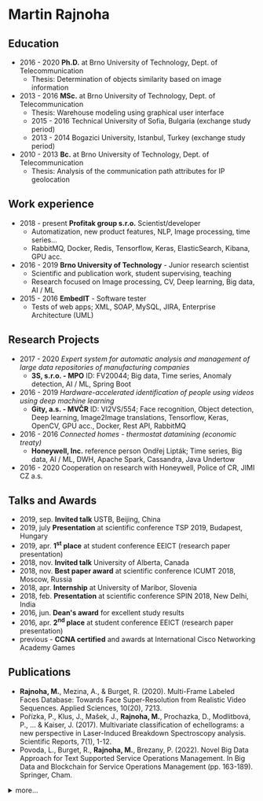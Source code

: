 # Martin Rajnoha
## Education
* 2016 - 2020 **Ph.D.** at Brno University of Technology, Dept. of Telecommunication
  * Thesis: Determination of objects similarity based on image information
* 2013 - 2016 **MSc.** at Brno University of Technology, Dept. of Telecommunication
  * Thesis: Warehouse modeling using graphical user interface
  * 2015 - 2016 Technical University of Sofia, Bulgaria (exchange study period)
  * 2013 - 2014 Bogazici University, Istanbul, Turkey (exchange study period)
* 2010 - 2013 **Bc.** at Brno University of Technology, Dept. of Telecommunication
  * Thesis: Analysis of the communication path attributes for IP geolocation
                
## Work experience
* 2018 - present **Profitak group s.r.o.** Scientist/developer
  * Automatization, new product features, NLP, Image processing, time series...
  * RabbitMQ, Docker, Redis, Tensorflow, Keras, ElasticSearch, Kibana, GPU acc.
* 2016 - 2019 **Brno University of Technology** - Junior research scientist
  * Scientific and publication work, student supervising, teaching
  * Research focused on Image processing, CV, Deep learning, Big data, AI / ML</li>
* 2015 - 2016 **EmbedIT** - Software tester
  * Tests of web apps; XML, SOAP, MySQL, JIRA, Enterprise Architecture (UML)</li>
  
## Research Projects
* 2017 - 2020 *Expert system for automatic analysis and management of large data repositories of manufacturing companies* 
  * <b>3S, s.r.o. - MPO</b> ID: FV20044; Big data, Time series, Anomaly detection, AI / ML, Spring Boot
* 2016 - 2019 *Hardware-accelerated identification of people using videos using deep machine learning* 
  * <b>Gity, a.s. - MVČR</b> ID: VI2VS/554; Face recognition, Object detection, Deep learning, Image2Image translations,
                        Tensorflow, Keras, OpenCV, GPU acc., Docker, Rest API, RabbitMQ                        
* 2016 - 2016 *Connected homes - thermostat datamining (economic treaty)*
  * <b>Honeywell, Inc.</b> reference person Ondřej Lipták; Time series, Big data, AI / ML, DWH, Apache Spark, Cassandra, Java Undertow
* 2016 - 2020 Cooperation on research with Honeywell, Police of CR, JIMI CZ a.s.

## Talks and Awards
* 2019, sep.  <b>Invited talk</b> USTB, Beijing, China
* 2019, july <b>Presentation</b> at scientific conference TSP 2019, Budapest, Hungary
* 2019, apr. <b>1<sup>st</sup> place</b> at student conference EEICT (research paper presentation)
* 2018, nov. <b>Invited talk</b> University of Alberta, Canada
* 2018, nov. <b>Best paper award</b> at scientific conference ICUMT 2018, Moscow, Russia
* 2018, apr. <b>Internship</b> at University of Maribor, Slovenia
* 2018, feb. <b>Presentation</b> at scientific conference SPIN 2018, New Delhi, India
* 2016, jun. <b> Dean's award</b> for excellent study results
* 2016, apr. <b>2<sup>nd</sup> place</b> at student conference EEICT (research paper presentation)
* previous - <b>CCNA certified</b> and awards at International Cisco Networking Academy Games

## Publications
* <b>Rajnoha, M.</b>, Mezina, A., & Burget, R. (2020). Multi-Frame Labeled Faces Database: Towards Face Super-Resolution from Realistic Video Sequences. Applied Sciences, 10(20), 7213.
* Pořízka, P., Klus, J., Mašek, J., <b>Rajnoha, M.</b>, Prochazka, D., Modlitbová, P., ... & Kaiser, J. (2017). Multivariate classification of echellograms: a new perspective in Laser-Induced Breakdown Spectroscopy analysis. Scientific Reports, 7(1), 1-12.
* Povoda, L., Burget, R., <b>Rajnoha, M.</b>, Brezany, P. (2022). Novel Big Data Approach for Text Supported Service Operations Management. In Big Data and Blockchain for Service Operations Management (pp. 163-189). Springer, Cham.
<details>
  <summary>more...</summary>

* <b>Rajnoha, M.</b>, Burget, R., & Dutta, M. K. (2017). Offline handwritten text recognition using support vector machines. In 2017 4th International Conference on Signal Processing and Integrated Networks (SPIN) (pp. 132-136). IEEE.
* <b>Rajnoha, M.</b>, Burget, R., & Dutta, M. K. (2017). Handwriting comenia script recognition with convolutional neural network. In 2017 40th International Conference on Telecommunications and Signal Processing (TSP) (pp.775-779). IEEE.
* <b>Rajnoha, M.</b>, Burget, R., & Povoda, L. (2018). Image background noise impact on convolutional neural network training. In 2018 10th International Congress on Ultra Modern Telecommunications and Control Systems and Workshops (ICUMT) (pp. 1-4). IEEE.
* <b>Rajnoha, M.</b>, Povoda, L., Masek, J., Burget, R., & Dutta, M. K. (2018). Pedestrian detection from low resolution public cameras in the wild. In 2018 5th International Conference on Signal Processing and Integrated Networks (SPIN) (pp. 291-295). IEEE.
* <b>Rajnoha, M.</b>, Mekyska, J., Burget, R., Eliasova, I., Kostalova, M., & Rektorova, I. (2018). Towards Identification of Hypomimia in Parkinson's Disease Based on Face Recognition Methods. In 2018 10th International Congress on Ultra Modern Telecommunications and Control Systems and Workshops (ICUMT) (pp. 1-4). IEEE.
* <b>Rajnoha, M.</b>, Mikulec, V., Burget, R., & Drazil, J. (2019). A Perspective of the Noise Removal for Faster Neural Network Training. In 2019 11th International Congress on Ultra Modern Telecommunications and Control Systems and Workshops (ICUMT) (pp. 1-4). IEEE.
* Kuchar, K., Holasova, E., Hrboticky, L., <b>Rajnoha, M.</b>, & Burget, R. (2019). Supervised Learning in Multi-Agent Environments Using Inverse Point of View. In 2019 42nd International Conference on Telecommunications and Signal Processing (TSP) (pp. 625-628). IEEE.
* Masek, J., <b>Rajnoha, M.</b>, Burget, R., & Dutta, M. K. (2018). Automatic System for Diseased Artery Transverse Section Detection. In 2018 5th International Conference on Signal Processing and Integrated Networks (SPIN) (pp. 322-326). IEEE.
* Safonov, Y., <b>Rajnoha, M.</b> (2019). Genetic Programming for Source Code Generation to Solve NP-hard Problems. Elektrorevue (http://www.elektrorevue.cz), Vol. 21, No. 1, (pp. 21–27). ISSN: 1213-1539.
* <b>Rajnoha, M.</b> (2019). Scalable Person Identification System for Real-time Applications. In Proceedings of the 25th Conference STUDENT EEICT 2019. Brno University of Technology, Faculty of electrical engineering and communication (pp. 500–504). ISBN: 978-80-214-5735-5.
* Lieskovský, P., <b>Rajnoha, M.</b> (2019). Parametrizácia tváre z videa pomocou metód pre rozpoznávanie tváre. In Proceedings of the 25th Conference STUDENT EEICT 2019. Brno University of Technology, Faculty of electrical engineering and communication, (pp. 249–253). ISBN: 978-80-214-5735-5.
* <b>Rajnoha, M.</b> (2018) .Realtime Pedestrian Recognition Using Siamese Network. In Proceedings of the 24rd Conference STUDENT EEICT 2018. Brno University of Technology, Faculty of electrical engineering and communication (pp. 441–445). ISBN: 978-80-214-5614-3.
* <b>Rajnoha, M.</b> (2016). Modelovanie skladu pomocou grafického rozhrania. In Proceedings of the 22nd Conference STUDENT EEICT 2016. Brno University of Technology, Faculty of electrical engineering and communication (pp. 273–275). ISBN: 978-80-214-5350-0.
* Balej, J., Komínek, O., <b>Rajnoha, M.</b> (2013). Geographic distance estimation for IP geolocation. In Proceedings in EIIC-The 2nd Electronic International Interdisciplinary Conference (No. 1).
</details>
